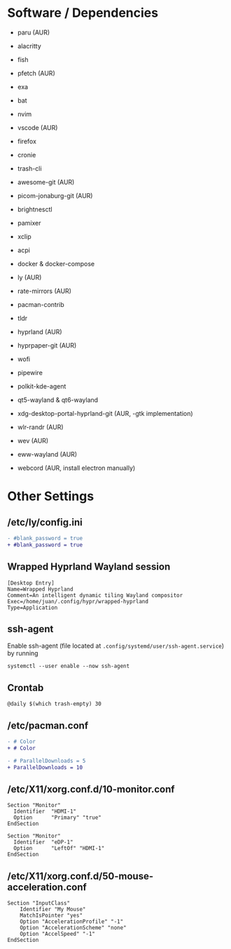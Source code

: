 # Software / Dependencies

- paru (AUR)
- alacritty
- fish
- pfetch (AUR)
- exa
- bat
- nvim
- vscode (AUR)
- firefox
- cronie
- trash-cli
- awesome-git (AUR)
- picom-jonaburg-git (AUR)
- brightnesctl
- pamixer
- xclip
- acpi
- docker & docker-compose
- ly (AUR)
- rate-mirrors (AUR)
- pacman-contrib
- tldr

- hyprland (AUR)
- hyprpaper-git (AUR)
- wofi
- pipewire
- polkit-kde-agent
- qt5-wayland & qt6-wayland
- xdg-desktop-portal-hyprland-git (AUR, -gtk implementation)
- wlr-randr (AUR)
- wev (AUR)
- eww-wayland (AUR)
- webcord (AUR, install electron manually)

# Other Settings

## /etc/ly/config.ini

```diff
- #blank_password = true
+ #blank_password = true
```

## Wrapped Hyprland Wayland session

```
[Desktop Entry]
Name=Wrapped Hyprland
Comment=An intelligent dynamic tiling Wayland compositor
Exec=/home/juan/.config/hypr/wrapped-hyprland
Type=Application
```

## ssh-agent

Enable ssh-agent (file located at `.config/systemd/user/ssh-agent.service`) by running

```
systemctl --user enable --now ssh-agent
```

## Crontab

```
@daily $(which trash-empty) 30
```

## /etc/pacman.conf

```diff
- # Color
+ # Color

- # ParallelDownloads = 5
+ ParallelDownloads = 10
```

## /etc/X11/xorg.conf.d/10-monitor.conf

```
Section "Monitor"
  Identifier  "HDMI-1"
  Option      "Primary" "true"
EndSection

Section "Monitor"
  Identifier  "eDP-1"
  Option      "LeftOf" "HDMI-1"
EndSection
```

## /etc/X11/xorg.conf.d/50-mouse-acceleration.conf

```
Section "InputClass"
	Identifier "My Mouse"
	MatchIsPointer "yes"
	Option "AccelerationProfile" "-1"
	Option "AccelerationScheme" "none"
	Option "AccelSpeed" "-1"
EndSection
```
